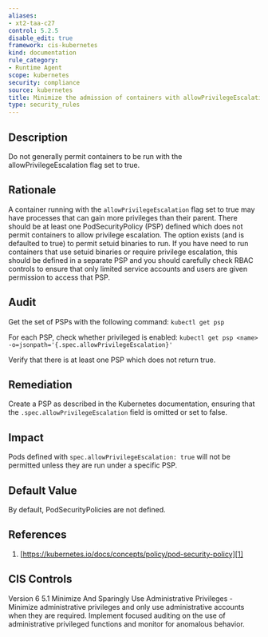 ```yaml
---
aliases:
- xt2-taa-c27
control: 5.2.5
disable_edit: true
framework: cis-kubernetes
kind: documentation
rule_category:
- Runtime Agent
scope: kubernetes
security: compliance
source: kubernetes
title: Minimize the admission of containers with allowPrivilegeEscalation
type: security_rules
---
```


## Description

Do not generally permit containers to be run with the allowPrivilegeEscalation flag set to true.

## Rationale

A container running with the `allowPrivilegeEscalation` flag set to true may have processes that can gain more privileges than their parent. There should be at least one PodSecurityPolicy (PSP) defined which does not permit containers to allow privilege escalation. The option exists (and is defaulted to true) to permit setuid binaries to run. If you have need to run containers that use setuid binaries or require privilege escalation, this should be defined in a separate PSP and you should carefully check RBAC controls to ensure that only limited service accounts and users are given permission to access that PSP.

## Audit

Get the set of PSPs with the following command: `kubectl get psp`

For each PSP, check whether privileged is enabled: `kubectl get psp <name> -o=jsonpath='{.spec.allowPrivilegeEscalation}'`

Verify that there is at least one PSP which does not return true.

## Remediation

Create a PSP as described in the Kubernetes documentation, ensuring that the `.spec.allowPrivilegeEscalation` field is omitted or set to false.

## Impact

Pods defined with `spec.allowPrivilegeEscalation: true` will not be permitted unless they are run under a specific PSP.

## Default Value

By default, PodSecurityPolicies are not defined.

## References

1. [https://kubernetes.io/docs/concepts/policy/pod-security-policy][1]

## CIS Controls

Version 6 5.1 Minimize And Sparingly Use Administrative Privileges - Minimize administrative privileges and only use administrative accounts when they are required. Implement focused auditing on the use of administrative privileged functions and monitor for anomalous behavior.

[1]: https://kubernetes.io/docs/concepts/policy/pod-security-policy
